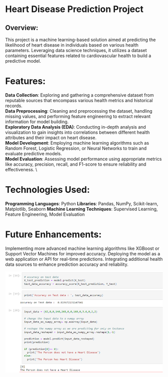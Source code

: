 # Heart Disease Prediction Project
## Overview:
This project is a machine learning-based solution aimed at predicting the likelihood of heart disease in individuals based on various health parameters. Leveraging data science techniques, it utilizes a dataset containing essential features related to cardiovascular health to build a predictive model.

# Features:
**Data Collection**: Exploring and gathering a comprehensive dataset from reputable sources that encompass various health metrics and historical records. \
**Data Preprocessing**: Cleaning and preprocessing the dataset, handling missing values, and performing feature engineering to extract relevant information for model building. \
**Exploratory Data Analysis (EDA)**: Conducting in-depth analysis and visualization to gain insights into correlations between different health attributes and their impact on heart disease. \
**Model Development**: Employing machine learning algorithms such as Random Forest, Logistic Regression, or Neural Networks to train and evaluate predictive models. \
**Model Evaluation**: Assessing model performance using appropriate metrics like accuracy, precision, recall, and F1-score to ensure reliability and effectiveness. \
# Technologies Used:
**Programming Languages**: Python
**Libraries**: Pandas, NumPy, Scikit-learn, Matplotlib, Seaborn
**Machine Learning Techniques**: Supervised Learning, Feature Engineering, Model Evaluation
# Future Enhancements:
Implementing more advanced machine learning algorithms like XGBoost or Support Vector Machines for improved accuracy.
Deploying the model as a web application or API for real-time predictions.
Integrating additional health data sources to enhance prediction accuracy and reliability.

![image](cap2.PNG)
